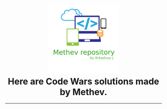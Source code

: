 
<h1 align="center">
  <img src="https://github.com/methev/Code-Wars-Repository/blob/main/logo.svg" width="224px"/><br/>
  Here are Code Wars solutions made by Methev.
</h1>

---








